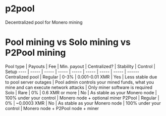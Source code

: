 # p2pool
Decentralized pool for Monero mining

# Pool mining vs Solo mining vs P2Pool mining

Pool type |	Payouts |	Fee |	Min. payout |	Centralized? |	Stability |	Control |	Setup
 ---- | ----- | ----- | ----- | ----- | ----- | ----- | ----- | ------  
Centralized pool |	Regular |	0-3% |	0.001-0.01 XMR |	Yes |	Less stable due to pool server outages |	Pool admin controls your mined funds, what you mine and can execute network attacks |	Only miner software is required
Solo |	Rare |	0% |	0.6 XMR or more |	No |	As stable as your Monero node |	100% under your control |	Monero node + optional miner
P2Pool |	Regular |	0% |	~0.0003 XMR |	No |	As stable as your Monero node |	100% under your control |	Monero node + P2Pool node + miner

